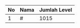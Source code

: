 | No | Nama            | Jumlah Level |
|----|-----------------|--------------|
| 1  | #    |    1015        |
